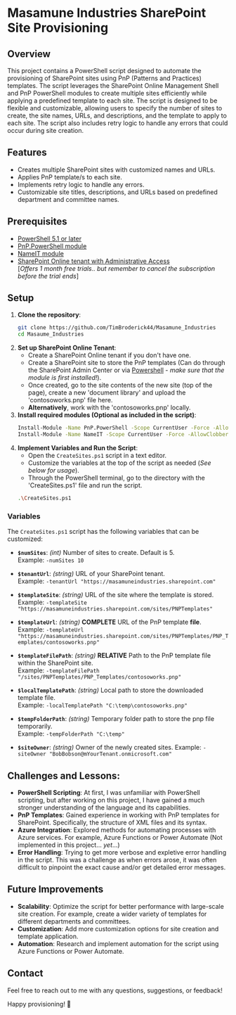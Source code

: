 # Masamune Industries SharePoint Site Provisioning

## Overview

This project contains a PowerShell script designed to automate the provisioning of SharePoint sites using PnP (Patterns and Practices) templates. The script leverages the SharePoint Online Management Shell and PnP PowerShell modules to create multiple sites efficiently while applying a predefined template to each site. The script is designed to be flexible and customizable, allowing users to specify the number of sites to create, the site names, URLs, and descriptions, and the template to apply to each site. The script also includes retry logic to handle any errors that could occur during site creation.

## Features

- Creates multiple SharePoint sites with customized names and URLs.
- Applies PnP template/s to each site.
- Implements retry logic to handle any errors.
- Customizable site titles, descriptions, and URLs based on predefined department and committee names.

## Prerequisites

- [PowerShell 5.1 or later](https://docs.microsoft.com/en-us/powershell/scripting/install/installing-powershell)
- [PnP.PowerShell module](https://pnp.github.io/powershell/articles/installation.html)
- [NameIT module](https://www.powershellgallery.com/packages/NameIT)
- [SharePoint Online tenant with Administrative Access](https://www.microsoft.com/en-au/microsoft-365/enterprise/microsoft365-plans-and-pricing) </br>
[*Offers 1 month free trials.. but remember to cancel the subscription before the trial ends*]

## Setup

1. **Clone the repository**:
   ```bash
   git clone https://github.com/TimBroderick44/Masamune_Industries
   cd Masaume_Industries
    ```
2. **Set up SharePoint Online Tenant**:
   - Create a SharePoint Online tenant if you don't have one.
   - Create a SharePoint site to store the PnP templates (Can do through the SharePoint Admin Center or via [Powershell](https://pnp.github.io/powershell/cmdlets/New-PnPSite.html) - *make sure that the module is first installed!*). 
   - Once created, go to the site contents of the new site (top of the page), create a new 'document library' and upload the 'contosoworks.pnp' file here.
   - **Alternatively**, work with the 'contosoworks.pnp' locally.
3. **Install required modules (Optional as included in the script)**:
   ```bash
   Install-Module -Name PnP.PowerShell -Scope CurrentUser -Force -AllowClobber
   Install-Module -Name NameIT -Scope CurrentUser -Force -AllowClobber
    ```
4. **Implement Variables and Run the Script**:
   - Open the `CreateSites.ps1` script in a text editor.
   - Customize the variables at the top of the script as needed (*See below for usage*).
   - Through the PowerShell terminal, go to the directory with the 'CreateSites.ps1' file and run the script.
   ```bash
   .\CreateSites.ps1
    ```

### Variables

The `CreateSites.ps1` script has the following variables that can be customized:

- **`$numSites`**: *(int)* Number of sites to create. Default is 5.  
Example: `-numSites 10`

- **`$tenantUrl`**: *(string)* URL of your SharePoint tenant.  
Example: `-tenantUrl "https://masamuneindustries.sharepoint.com"`

- **`$templateSite`**: *(string)* URL of the site where the template is stored.  
Example: `-templateSite "https://masamuneindustries.sharepoint.com/sites/PNPTemplates"`
  
- **`$templateUrl`**: *(string)* **COMPLETE** URL of the PnP template **file**.  
  Example: `-templateUrl "https://masamuneindustries.sharepoint.com/sites/PNPTemplates/PNP_Templates/contosoworks.pnp"`
  
- **`$templateFilePath`**: *(string)* **RELATIVE** Path to the PnP template file within the SharePoint site.  
  Example: `-templateFilePath "/sites/PNPTemplates/PNP_Templates/contosoworks.pnp"`
  
- **`$localTemplatePath`**: *(string)* Local path to store the downloaded template file.  
  Example: `-localTemplatePath "C:\temp\contosoworks.pnp"`
  
- **`$tempFolderPath`**: *(string)* Temporary folder path to store the pnp file temporarily.  
  Example: `-tempFolderPath "C:\temp"`
  
- **`$siteOwner`**: *(string)* Owner of the newly created sites.
  Example: `-siteOwner "BobBobson@mYourTenant.onmicrosoft.com"`

## Challenges and Lessons:

- **PowerShell Scripting**: At first, I was unfamiliar with PowerShell scripting, but after working on this project, I have gained a much stronger understanding of the language and its capabilities.
- **PnP Templates**: Gained experience in working with PnP templates for SharePoint. Specifically, the structure of XML files and its syntax.
- **Azure Integration**: Explored methods for automating processes with Azure services. For example, Azure Functions or Power Automate (Not implemented in this project... *yet*...)
- **Error Handling**: Trying to get more verbose and expletive error handling in the script. This was a challenge as when errors arose, it was often difficult to pinpoint the exact cause and/or get detailed error messages.

## Future Improvements

- **Scalability**: Optimize the script for better performance with large-scale site creation. For example, create a wider variety of templates for different departments and committees.
- **Customization**: Add more customization options for site creation and template application.
- **Automation**: Research and implement automation for the script using Azure Functions or Power Automate.

## Contact

Feel free to reach out to me with any questions, suggestions, or feedback!

Happy provisioning! 🚀
